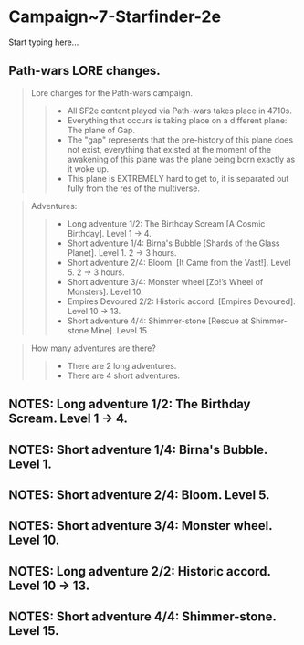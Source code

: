# Campaign~7-Starfinder-2e

Start typing here...

## Path-wars LORE changes.

> Lore changes for the Path-wars campaign.
>> - All SF2e content played via Path-wars takes place in 4710s.
>> - Everything that occurs is taking place on a different plane: The plane of Gap.
>> - The "gap" represents that the pre-history of this plane does not exist, everything that existed at the moment of 
  the awakening of this plane was the plane being born exactly as it woke up.
>> - This plane is EXTREMELY hard to get to, it is separated out fully from the res of the multiverse.

> Adventures:
>> - Long adventure 1/2: The Birthday Scream [A Cosmic Birthday]. Level 1 -> 4.
>> - Short adventure 1/4: Birna's Bubble [Shards of the Glass Planet]. Level 1. 2 -> 3 hours.
>> - Short adventure 2/4: Bloom. [It Came from the Vast!]. Level 5. 2 -> 3 hours.
>> - Short adventure 3/4: Monster wheel [Zo!’s Wheel of Monsters]. Level 10.
>> - Empires Devoured 2/2: Historic accord. [Empires Devoured]. Level 10 -> 13.
>> - Short adventure 4/4: Shimmer-stone [Rescue at Shimmer-stone Mine]. Level 15.

> How many adventures are there?
>> - There are 2 long adventures.
>> - There are 4 short adventures.

## NOTES: Long adventure 1/2: The Birthday Scream. Level 1 -> 4.

## NOTES: Short adventure 1/4: Birna's Bubble. Level 1.

## NOTES: Short adventure 2/4: Bloom. Level 5.

## NOTES: Short adventure 3/4: Monster wheel. Level 10.

## NOTES: Long adventure 2/2: Historic accord. Level 10 -> 13.

## NOTES: Short adventure 4/4: Shimmer-stone. Level 15.
